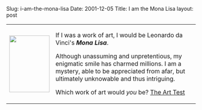 Slug: i-am-the-mona-lisa
Date: 2001-12-05
Title: I am the Mona Lisa
layout: post

<table><tr><td><img alt="" height="151" src="https://www.physics.usyd.edu.au/~mar/tests/art/monalisa.jpg" width="107" /></td><td><p>If I was a work of art, I would be Leonardo da Vinci&#39;s <b><i>Mona Lisa</i></b>.</p><p> Although unassuming and unpretentious, my enigmatic smile has charmed millions. I am a mystery, able to be appreciated from afar, but ultimately unknowable and thus intriguing.</p><p>Which work of art would <i>you</i> be? <a href="http://www.physics.usyd.edu.au/~mar/tests/art/">The Art Test</a></p></td></tr></table>
